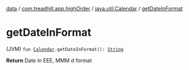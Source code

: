 [data](../../index.md) / [com.treadhill.app.highOrder](../index.md) / [java.util.Calendar](index.md) / [getDateInFormat](./get-date-in-format.md)

# getDateInFormat

(JVM) `fun `[`Calendar`](https://docs.oracle.com/javase/8/docs/api/java/util/Calendar.html)`.getDateInFormat(): `[`String`](https://kotlinlang.org/api/latest/jvm/stdlib/kotlin/-string/index.html)

**Return**
Date in EEE, MMM d format

